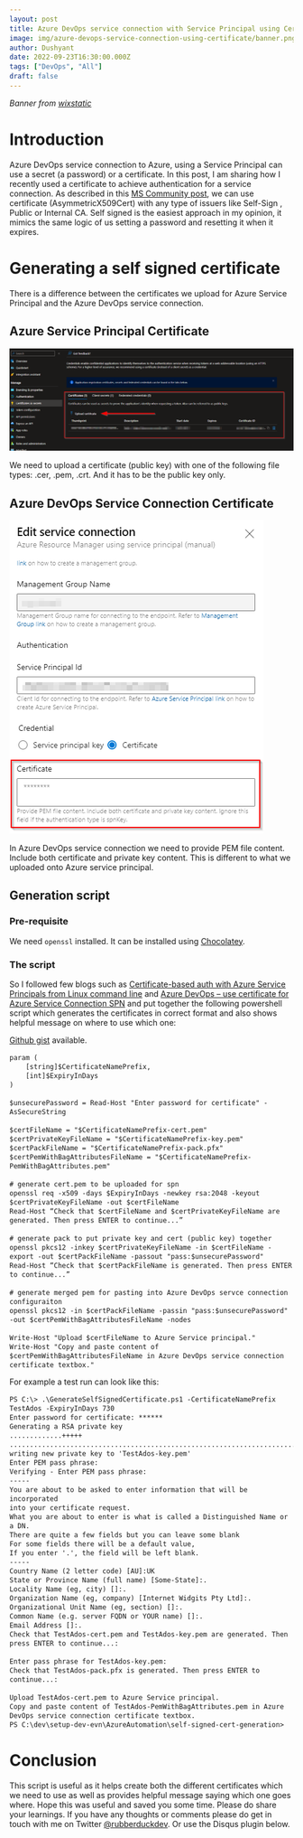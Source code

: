 ```yaml
---
layout: post
title: Azure DevOps service connection with Service Principal using Certificate
image: img/azure-devops-service-connection-using-certificate/banner.png
author: Dushyant
date: 2022-09-23T16:30:00.000Z
tags: ["DevOps", "All"]
draft: false
---
```


*Banner from [wixstatic](https://static.wixstatic.com/media/f88c3e_95320527a1014a50afe209e77b955882~mv2.png/v1/fit/w_890%2Ch_488%2Cal_c/file.png)*

# Introduction
Azure DevOps service connection to Azure, using a Service Principal can use a secret (a password) or a certificate. In this post, I am sharing how I recently used a certificate to achieve authentication for a service connection. As described in this [MS Community post](https://learn.microsoft.com/en-us/answers/questions/296997/creating-and-using-certificates-for-azure-sevice-p.html), we can use certificate (AsymmetricX509Cert) with any type of issuers like Self-Sign , Public or Internal CA. Self signed is the easiest approach in my opinion, it mimics the same logic of us setting a password and resetting it when it expires.


# Generating a self signed certificate
There is a difference between the certificates we upload for Azure Service Principal and the Azure DevOps service connection.

## Azure Service Principal Certificate
![az-sp](./img/azure-devops-service-connection-using-certificate/service-principal-upload-cert.png)

We need to upload a certificate (public key) with one of the following file types: .cer, .pem, .crt. And it has to be the public key only.

## Azure DevOps Service Connection Certificate
![ados-cert](./img/azure-devops-service-connection-using-certificate/ados-cert.png)

In Azure DevOps service connection we need to provide PEM file content. Include both certificate and private key content. This is different to what we uploaded onto Azure service principal.

## Generation script

### Pre-requisite

We need `openssl` installed. It can be installed using [Chocolatey](https://community.chocolatey.org/packages/openssl).

### The script
So I followed few blogs such as [Certificate-based auth with Azure Service Principals from Linux command line](https://arsenvlad.medium.com/certificate-based-auth-with-azure-service-principals-from-linux-command-line-a440c4599cae) and [Azure DevOps – use certificate for Azure Service Connection SPN](https://securecloud.blog/2021/04/13/azure-devops-use-certificate-for-azure-service-connection-spn/) and put together the following powershell script which generates the certificates in correct format and also shows helpful message on where to use which one:

[Github gist](https://gist.github.com/realrubberduckdev/14b38960a66bb33365af3aaadafcebc9#file-generateselfsignedcertificate-ps1) available.
```
param (
    [string]$CertificateNamePrefix,
    [int]$ExpiryInDays
)

$unsecurePassword = Read-Host "Enter password for certificate" -AsSecureString

$certFileName = "$CertificateNamePrefix-cert.pem"
$certPrivateKeyFileName = "$CertificateNamePrefix-key.pem"
$certPackFileName = "$CertificateNamePrefix-pack.pfx"
$certPemWithBagAttributesFileName = "$CertificateNamePrefix-PemWithBagAttributes.pem"

# generate cert.pem to be uploaded for spn
openssl req -x509 -days $ExpiryInDays -newkey rsa:2048 -keyout $certPrivateKeyFileName -out $certFileName
Read-Host “Check that $certFileName and $certPrivateKeyFileName are generated. Then press ENTER to continue...”

# generate pack to put private key and cert (public key) together
openssl pkcs12 -inkey $certPrivateKeyFileName -in $certFileName -export -out $certPackFileName -passout "pass:$unsecurePassword"
Read-Host “Check that $certPackFileName is generated. Then press ENTER to continue...”

# generate merged pem for pasting into Azure DevOps servce connection configuraiton
openssl pkcs12 -in $certPackFileName -passin "pass:$unsecurePassword"  -out $certPemWithBagAttributesFileName -nodes

Write-Host "Upload $certFileName to Azure Service principal."
Write-Host "Copy and paste content of $certPemWithBagAttributesFileName in Azure DevOps service connection certificate textbox."
```

For example a test run can look like this:
```
PS C:\> .\GenerateSelfSignedCertificate.ps1 -CertificateNamePrefix TestAdos -ExpiryInDays 730
Enter password for certificate: ******
Generating a RSA private key
.............+++++
.......................................................................+++++
writing new private key to 'TestAdos-key.pem'
Enter PEM pass phrase:
Verifying - Enter PEM pass phrase:
-----
You are about to be asked to enter information that will be incorporated
into your certificate request.
What you are about to enter is what is called a Distinguished Name or a DN.
There are quite a few fields but you can leave some blank
For some fields there will be a default value,
If you enter '.', the field will be left blank.
-----
Country Name (2 letter code) [AU]:UK
State or Province Name (full name) [Some-State]:.
Locality Name (eg, city) []:.
Organization Name (eg, company) [Internet Widgits Pty Ltd]:.
Organizational Unit Name (eg, section) []:.
Common Name (e.g. server FQDN or YOUR name) []:.
Email Address []:.
Check that TestAdos-cert.pem and TestAdos-key.pem are generated. Then press ENTER to continue...:

Enter pass phrase for TestAdos-key.pem:
Check that TestAdos-pack.pfx is generated. Then press ENTER to continue...:

Upload TestAdos-cert.pem to Azure Service principal.
Copy and paste content of TestAdos-PemWithBagAttributes.pem in Azure DevOps service connection certificate textbox.
PS C:\dev\setup-dev-evn\AzureAutomation\self-signed-cert-generation>
```

# Conclusion
This script is useful as it helps create both the different certificates which we need to use as well as provides helpful message saying which one goes where. Hope this was useful and saved you some time. Please do share your learnings. If you have any thoughts or comments please do get in touch with me on Twitter [@rubberduckdev](https://twitter.com/rubberduckdev). Or use the Disqus plugin below.
